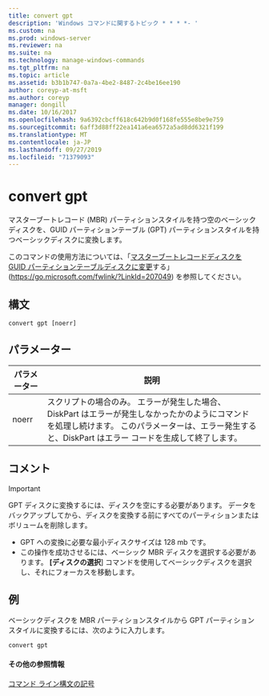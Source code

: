 ```yaml
---
title: convert gpt
description: 'Windows コマンドに関するトピック * * * *- '
ms.custom: na
ms.prod: windows-server
ms.reviewer: na
ms.suite: na
ms.technology: manage-windows-commands
ms.tgt_pltfrm: na
ms.topic: article
ms.assetid: b3b1b747-0a7a-4be2-8487-2c4be16ee190
author: coreyp-at-msft
ms.author: coreyp
manager: dongill
ms.date: 10/16/2017
ms.openlocfilehash: 9a6392cbcff618c642b9d0f168fe555e8be9e759
ms.sourcegitcommit: 6aff3d88ff22ea141a6ea6572a5ad8dd6321f199
ms.translationtype: MT
ms.contentlocale: ja-JP
ms.lasthandoff: 09/27/2019
ms.locfileid: "71379093"
---
```

# <a name="convert-gpt"></a>convert gpt



マスターブートレコード (MBR) パーティションスタイルを持つ空のベーシックディスクを、GUID パーティションテーブル (GPT) パーティションスタイルを持つベーシックディスクに変換します。

このコマンドの使用方法については、「[マスターブートレコードディスクを GUID パーティションテーブルディスクに変更](https://go.microsoft.com/fwlink/?LinkId=207049)する」 (https://go.microsoft.com/fwlink/?LinkId=207049) を参照してください。

## <a name="syntax"></a>構文

```
convert gpt [noerr]
```

## <a name="parameters"></a>パラメーター

|パラメーター|説明|
|---------|-----------|
|noerr|スクリプトの場合のみ。 エラーが発生した場合、DiskPart はエラーが発生しなかったかのようにコマンドを処理し続けます。 このパラメーターは、エラー発生すると、DiskPart はエラー コードを生成して終了します。|

## <a name="remarks"></a>コメント

> [!IMPORTANT]
> GPT ディスクに変換するには、ディスクを空にする必要があります。 データをバックアップしてから、ディスクを変換する前にすべてのパーティションまたはボリュームを削除します。
> -   GPT への変換に必要な最小ディスクサイズは 128 mb です。
> -   この操作を成功させるには、ベーシック MBR ディスクを選択する必要があります。 **[ディスクの選択**] コマンドを使用してベーシックディスクを選択し、それにフォーカスを移動します。

## <a name="BKMK_examples"></a>例

ベーシックディスクを MBR パーティションスタイルから GPT パーティションスタイルに変換するには、次のように入力します。
```
convert gpt
```

#### <a name="additional-references"></a>その他の参照情報

[コマンド ライン構文の記号](command-line-syntax-key.md)

